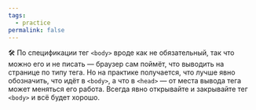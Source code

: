 ```yaml
---
tags:
  - practice
permalink: false
---
```


🛠 По спецификации тег `<body>` вроде как не обязательный, так что можно его и не писать — браузер сам поймёт, что выводить на странице по типу тега. Но на практике получается, что лучше явно обозначить, что идёт в `<body>`, а что в `<head>` — от места вывода тега может меняться его работа. Всегда явно открывайте и закрывайте тег `<body>` и всё будет хорошо.
